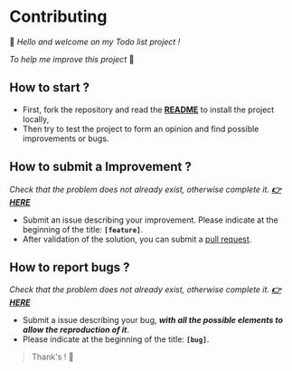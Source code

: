 # Contributing
👋 *Hello and welcome on my Todo list project !*

*To help me improve this project* 🚀


## How to start ?
- First, fork the repository and read the **[README](README.md)** to install the project locally,
- Then try to test the project to form an opinion and find possible improvements or bugs.


## How to submit a Improvement ?
*Check that the problem does not already exist, otherwise complete it.* ***[👉HERE](https://github.com/Roukoumanou/ToDo/issues)***
- Submit an issue describing your improvement.
Please indicate at the beginning of the title: **`[feature]`**.
- After validation of the solution, you can submit a [pull request](https://docs.github.com/en/pull-requests/collaborating-with-pull-requests/proposing-changes-to-your-work-with-pull-requests/about-pull-requests).

## How to report bugs ?
*Check that the problem does not already exist, otherwise complete it.* ***[👉HERE](https://github.com/Roukoumanou/ToDo/issues)***
- Submit a issue describing your bug, ***with all the possible elements to allow the reproduction of it***.
- Please indicate at the beginning of the title: **`[bug]`**.


> Thank's ! 🙌